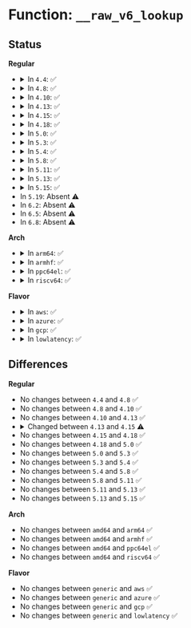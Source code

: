 # Function: <code>__raw_v6_lookup</code>

## Status
<b>Regular</b>
<ul>
<li>
<details>
<summary>In <code>4.4</code>: ✅</summary>

```c
struct sock *__raw_v6_lookup(struct net *net, struct sock *sk, short unsigned int num, const struct in6_addr *loc_addr, const struct in6_addr *rmt_addr, int dif);
```

**Collision:** Unique Static

**Inline:** No

**Transformation:** False

**Instances:**

```
In net/ipv6/raw.c (ffffffff817e5070)
Location: net/ipv6/raw.c:72
Inline: False
Direct callers:
  - net/ipv6/raw.c:raw6_icmp_error
  - net/ipv6/raw.c:raw6_local_deliver
  - net/ipv6/raw.c:raw6_local_deliver
```
**Symbols:**

```
ffffffff817e5070-ffffffff817e5151: __raw_v6_lookup (STB_LOCAL)
```
</details>
</li>
<li>
<details>
<summary>In <code>4.8</code>: ✅</summary>

```c
struct sock *__raw_v6_lookup(struct net *net, struct sock *sk, short unsigned int num, const struct in6_addr *loc_addr, const struct in6_addr *rmt_addr, int dif);
```

**Collision:** Unique Static

**Inline:** No

**Transformation:** False

**Instances:**

```
In net/ipv6/raw.c (ffffffff81853350)
Location: net/ipv6/raw.c:72
Inline: False
Direct callers:
  - net/ipv6/raw.c:raw6_icmp_error
  - net/ipv6/raw.c:raw6_local_deliver
  - net/ipv6/raw.c:raw6_local_deliver
```
**Symbols:**

```
ffffffff81853350-ffffffff81853431: __raw_v6_lookup (STB_LOCAL)
```
</details>
</li>
<li>
<details>
<summary>In <code>4.10</code>: ✅</summary>

```c
struct sock *__raw_v6_lookup(struct net *net, struct sock *sk, short unsigned int num, const struct in6_addr *loc_addr, const struct in6_addr *rmt_addr, int dif);
```

**Collision:** Unique Global

**Inline:** No

**Transformation:** False

**Instances:**

```
In net/ipv6/raw.c (ffffffff81885040)
Location: net/ipv6/raw.c:73
Inline: False
Direct callers:
  - net/ipv6/raw.c:raw6_icmp_error
  - net/ipv6/raw.c:raw6_local_deliver
  - net/ipv6/raw.c:raw6_local_deliver
```
**Symbols:**

```
ffffffff81885040-ffffffff81885121: __raw_v6_lookup (STB_GLOBAL)
```
</details>
</li>
<li>
<details>
<summary>In <code>4.13</code>: ✅</summary>

```c
struct sock *__raw_v6_lookup(struct net *net, struct sock *sk, short unsigned int num, const struct in6_addr *loc_addr, const struct in6_addr *rmt_addr, int dif);
```

**Collision:** Unique Global

**Inline:** No

**Transformation:** False

**Instances:**

```
In net/ipv6/raw.c (ffffffff818ab430)
Location: net/ipv6/raw.c:73
Inline: False
Direct callers:
  - net/ipv6/raw.c:raw6_icmp_error
  - net/ipv6/raw.c:raw6_local_deliver
  - net/ipv6/raw.c:raw6_local_deliver
```
**Symbols:**

```
ffffffff818ab430-ffffffff818ab51a: __raw_v6_lookup (STB_GLOBAL)
```
</details>
</li>
<li>
<details>
<summary>In <code>4.15</code>: ✅</summary>

```c
struct sock *__raw_v6_lookup(struct net *net, struct sock *sk, short unsigned int num, const struct in6_addr *loc_addr, const struct in6_addr *rmt_addr, int dif, int sdif);
```

**Collision:** Unique Global

**Inline:** No

**Transformation:** False

**Instances:**

```
In net/ipv6/raw.c (ffffffff8192dfc0)
Location: net/ipv6/raw.c:73
Inline: False
Direct callers:
  - net/ipv6/raw.c:raw6_icmp_error
  - net/ipv6/raw.c:raw6_local_deliver
  - net/ipv6/raw.c:raw6_local_deliver
```
**Symbols:**

```
ffffffff8192dfc0-ffffffff8192e0b6: __raw_v6_lookup (STB_GLOBAL)
```
</details>
</li>
<li>
<details>
<summary>In <code>4.18</code>: ✅</summary>

```c
struct sock *__raw_v6_lookup(struct net *net, struct sock *sk, short unsigned int num, const struct in6_addr *loc_addr, const struct in6_addr *rmt_addr, int dif, int sdif);
```

**Collision:** Unique Global

**Inline:** No

**Transformation:** False

**Instances:**

```
In net/ipv6/raw.c (ffffffff81986c50)
Location: net/ipv6/raw.c:73
Inline: False
Direct callers:
  - net/ipv6/raw.c:raw6_icmp_error
  - net/ipv6/raw.c:raw6_local_deliver
  - net/ipv6/raw.c:raw6_local_deliver
```
**Symbols:**

```
ffffffff81986c50-ffffffff81986d48: __raw_v6_lookup (STB_GLOBAL)
```
</details>
</li>
<li>
<details>
<summary>In <code>5.0</code>: ✅</summary>

```c
struct sock *__raw_v6_lookup(struct net *net, struct sock *sk, short unsigned int num, const struct in6_addr *loc_addr, const struct in6_addr *rmt_addr, int dif, int sdif);
```

**Collision:** Unique Global

**Inline:** No

**Transformation:** False

**Instances:**

```
In net/ipv6/raw.c (ffffffff819bd550)
Location: net/ipv6/raw.c:73
Inline: False
Direct callers:
  - net/ipv6/raw.c:raw6_icmp_error
  - net/ipv6/raw.c:raw6_local_deliver
  - net/ipv6/raw.c:raw6_local_deliver
```
**Symbols:**

```
ffffffff819bd550-ffffffff819bd66d: __raw_v6_lookup (STB_GLOBAL)
```
</details>
</li>
<li>
<details>
<summary>In <code>5.3</code>: ✅</summary>

```c
struct sock *__raw_v6_lookup(struct net *net, struct sock *sk, short unsigned int num, const struct in6_addr *loc_addr, const struct in6_addr *rmt_addr, int dif, int sdif);
```

**Collision:** Unique Global

**Inline:** No

**Transformation:** False

**Instances:**

```
In net/ipv6/raw.c (ffffffff81a2bff0)
Location: net/ipv6/raw.c:69
Inline: False
Direct callers:
  - net/ipv6/raw.c:raw6_icmp_error
  - net/ipv6/raw.c:raw6_local_deliver
  - net/ipv6/raw.c:raw6_local_deliver
```
**Symbols:**

```
ffffffff81a2bff0-ffffffff81a2c10d: __raw_v6_lookup (STB_GLOBAL)
```
</details>
</li>
<li>
<details>
<summary>In <code>5.4</code>: ✅</summary>

```c
struct sock *__raw_v6_lookup(struct net *net, struct sock *sk, short unsigned int num, const struct in6_addr *loc_addr, const struct in6_addr *rmt_addr, int dif, int sdif);
```

**Collision:** Unique Global

**Inline:** No

**Transformation:** False

**Instances:**

```
In net/ipv6/raw.c (ffffffff81a62b50)
Location: net/ipv6/raw.c:69
Inline: False
Direct callers:
  - net/ipv6/raw.c:raw6_icmp_error
  - net/ipv6/raw.c:raw6_local_deliver
  - net/ipv6/raw.c:raw6_local_deliver
```
**Symbols:**

```
ffffffff81a62b50-ffffffff81a62c6d: __raw_v6_lookup (STB_GLOBAL)
```
</details>
</li>
<li>
<details>
<summary>In <code>5.8</code>: ✅</summary>

```c
struct sock *__raw_v6_lookup(struct net *net, struct sock *sk, short unsigned int num, const struct in6_addr *loc_addr, const struct in6_addr *rmt_addr, int dif, int sdif);
```

**Collision:** Unique Global

**Inline:** No

**Transformation:** False

**Instances:**

```
In net/ipv6/raw.c (ffffffff81b5b410)
Location: net/ipv6/raw.c:69
Inline: False
Direct callers:
  - net/ipv6/raw.c:raw6_icmp_error
  - net/ipv6/raw.c:ipv6_raw_deliver
  - net/ipv6/raw.c:ipv6_raw_deliver
```
**Symbols:**

```
ffffffff81b5b410-ffffffff81b5b52d: __raw_v6_lookup (STB_GLOBAL)
```
</details>
</li>
<li>
<details>
<summary>In <code>5.11</code>: ✅</summary>

```c
struct sock *__raw_v6_lookup(struct net *net, struct sock *sk, short unsigned int num, const struct in6_addr *loc_addr, const struct in6_addr *rmt_addr, int dif, int sdif);
```

**Collision:** Unique Global

**Inline:** No

**Transformation:** False

**Instances:**

```
In net/ipv6/raw.c (ffffffff81b69c30)
Location: net/ipv6/raw.c:69
Inline: False
Direct callers:
  - net/ipv6/raw.c:raw6_icmp_error
  - net/ipv6/raw.c:ipv6_raw_deliver
  - net/ipv6/raw.c:ipv6_raw_deliver
```
**Symbols:**

```
ffffffff81b69c30-ffffffff81b69d4d: __raw_v6_lookup (STB_GLOBAL)
```
</details>
</li>
<li>
<details>
<summary>In <code>5.13</code>: ✅</summary>

```c
struct sock *__raw_v6_lookup(struct net *net, struct sock *sk, short unsigned int num, const struct in6_addr *loc_addr, const struct in6_addr *rmt_addr, int dif, int sdif);
```

**Collision:** Unique Global

**Inline:** No

**Transformation:** False

**Instances:**

```
In net/ipv6/raw.c (ffffffff81b57f20)
Location: net/ipv6/raw.c:69
Inline: False
Direct callers:
  - net/ipv6/raw.c:raw6_icmp_error
  - net/ipv6/raw.c:ipv6_raw_deliver
  - net/ipv6/raw.c:ipv6_raw_deliver
```
**Symbols:**

```
ffffffff81b57f20-ffffffff81b5803e: __raw_v6_lookup (STB_GLOBAL)
```
</details>
</li>
<li>
<details>
<summary>In <code>5.15</code>: ✅</summary>

```c
struct sock *__raw_v6_lookup(struct net *net, struct sock *sk, short unsigned int num, const struct in6_addr *loc_addr, const struct in6_addr *rmt_addr, int dif, int sdif);
```

**Collision:** Unique Global

**Inline:** No

**Transformation:** False

**Instances:**

```
In net/ipv6/raw.c (ffffffff81c1f4d0)
Location: net/ipv6/raw.c:69
Inline: False
Direct callers:
  - net/ipv6/raw.c:raw6_icmp_error
  - net/ipv6/raw.c:ipv6_raw_deliver
  - net/ipv6/raw.c:ipv6_raw_deliver
```
**Symbols:**

```
ffffffff81c1f4d0-ffffffff81c1f5ee: __raw_v6_lookup (STB_GLOBAL)
```
</details>
</li>
<li>
In <code>5.19</code>: Absent ⚠️
</li>
<li>
In <code>6.2</code>: Absent ⚠️
</li>
<li>
In <code>6.5</code>: Absent ⚠️
</li>
<li>
In <code>6.8</code>: Absent ⚠️
</li>
</ul>
<b>Arch</b>
<ul>
<li>
<details>
<summary>In <code>arm64</code>: ✅</summary>

```c
struct sock *__raw_v6_lookup(struct net *net, struct sock *sk, short unsigned int num, const struct in6_addr *loc_addr, const struct in6_addr *rmt_addr, int dif, int sdif);
```

**Collision:** Unique Global

**Inline:** No

**Transformation:** False

**Instances:**

```
In net/ipv6/raw.c (ffff800010d27d88)
Location: net/ipv6/raw.c:69
Inline: False
Direct callers:
  - net/ipv6/raw.c:raw6_icmp_error
  - net/ipv6/raw.c:raw6_icmp_error
  - net/ipv6/raw.c:raw6_local_deliver
  - net/ipv6/raw.c:raw6_local_deliver
```
**Symbols:**

```
ffff800010d27d88-ffff800010d27ec4: __raw_v6_lookup (STB_GLOBAL)
```
</details>
</li>
<li>
<details>
<summary>In <code>armhf</code>: ✅</summary>

```c
struct sock *__raw_v6_lookup(struct net *net, struct sock *sk, short unsigned int num, const struct in6_addr *loc_addr, const struct in6_addr *rmt_addr, int dif, int sdif);
```

**Collision:** Unique Global

**Inline:** No

**Transformation:** False

**Instances:**

```
In net/ipv6/raw.c (c0e2c7dc)
Location: net/ipv6/raw.c:69
Inline: False
Direct callers:
  - net/ipv6/raw.c:raw6_icmp_error
  - net/ipv6/raw.c:raw6_local_deliver
  - net/ipv6/raw.c:raw6_local_deliver
```
**Symbols:**

```
c0e2c7dc-c0e2c948: __raw_v6_lookup (STB_GLOBAL)
```
</details>
</li>
<li>
<details>
<summary>In <code>ppc64el</code>: ✅</summary>

```c
struct sock *__raw_v6_lookup(struct net *net, struct sock *sk, short unsigned int num, const struct in6_addr *loc_addr, const struct in6_addr *rmt_addr, int dif, int sdif);
```

**Collision:** Unique Global

**Inline:** No

**Transformation:** False

**Instances:**

```
In net/ipv6/raw.c (c000000000e58db0)
Location: net/ipv6/raw.c:69
Inline: False
Direct callers:
  - net/ipv6/raw.c:raw6_icmp_error
  - net/ipv6/raw.c:raw6_icmp_error
  - net/ipv6/raw.c:raw6_local_deliver
  - net/ipv6/raw.c:raw6_local_deliver
```
**Symbols:**

```
c000000000e58db0-c000000000e58fb8: __raw_v6_lookup (STB_GLOBAL)
```
</details>
</li>
<li>
<details>
<summary>In <code>riscv64</code>: ✅</summary>

```c
struct sock *__raw_v6_lookup(struct net *net, struct sock *sk, short unsigned int num, const struct in6_addr *loc_addr, const struct in6_addr *rmt_addr, int dif, int sdif);
```

**Collision:** Unique Global

**Inline:** No

**Transformation:** False

**Instances:**

```
In net/ipv6/raw.c (ffffffe0008695f2)
Location: net/ipv6/raw.c:69
Inline: False
Direct callers:
  - net/ipv6/raw.c:raw6_icmp_error
  - net/ipv6/raw.c:raw6_local_deliver
  - net/ipv6/raw.c:raw6_local_deliver
```
**Symbols:**

```
ffffffe0008695f2-ffffffe000869718: __raw_v6_lookup (STB_GLOBAL)
```
</details>
</li>
</ul>
<b>Flavor</b>
<ul>
<li>
<details>
<summary>In <code>aws</code>: ✅</summary>

```c
struct sock *__raw_v6_lookup(struct net *net, struct sock *sk, short unsigned int num, const struct in6_addr *loc_addr, const struct in6_addr *rmt_addr, int dif, int sdif);
```

**Collision:** Unique Global

**Inline:** No

**Transformation:** False

**Instances:**

```
In net/ipv6/raw.c (ffffffff81a021e0)
Location: net/ipv6/raw.c:69
Inline: False
Direct callers:
  - net/ipv6/raw.c:raw6_icmp_error
  - net/ipv6/raw.c:raw6_local_deliver
  - net/ipv6/raw.c:raw6_local_deliver
```
**Symbols:**

```
ffffffff81a021e0-ffffffff81a022fd: __raw_v6_lookup (STB_GLOBAL)
```
</details>
</li>
<li>
<details>
<summary>In <code>azure</code>: ✅</summary>

```c
struct sock *__raw_v6_lookup(struct net *net, struct sock *sk, short unsigned int num, const struct in6_addr *loc_addr, const struct in6_addr *rmt_addr, int dif, int sdif);
```

**Collision:** Unique Global

**Inline:** No

**Transformation:** False

**Instances:**

```
In net/ipv6/raw.c (ffffffff819befa0)
Location: net/ipv6/raw.c:69
Inline: False
Direct callers:
  - net/ipv6/raw.c:raw6_icmp_error
  - net/ipv6/raw.c:raw6_local_deliver
  - net/ipv6/raw.c:raw6_local_deliver
```
**Symbols:**

```
ffffffff819befa0-ffffffff819bf0bd: __raw_v6_lookup (STB_GLOBAL)
```
</details>
</li>
<li>
<details>
<summary>In <code>gcp</code>: ✅</summary>

```c
struct sock *__raw_v6_lookup(struct net *net, struct sock *sk, short unsigned int num, const struct in6_addr *loc_addr, const struct in6_addr *rmt_addr, int dif, int sdif);
```

**Collision:** Unique Global

**Inline:** No

**Transformation:** False

**Instances:**

```
In net/ipv6/raw.c (ffffffff81a6cc60)
Location: net/ipv6/raw.c:69
Inline: False
Direct callers:
  - net/ipv6/raw.c:raw6_icmp_error
  - net/ipv6/raw.c:raw6_local_deliver
  - net/ipv6/raw.c:raw6_local_deliver
```
**Symbols:**

```
ffffffff81a6cc60-ffffffff81a6cd7d: __raw_v6_lookup (STB_GLOBAL)
```
</details>
</li>
<li>
<details>
<summary>In <code>lowlatency</code>: ✅</summary>

```c
struct sock *__raw_v6_lookup(struct net *net, struct sock *sk, short unsigned int num, const struct in6_addr *loc_addr, const struct in6_addr *rmt_addr, int dif, int sdif);
```

**Collision:** Unique Global

**Inline:** No

**Transformation:** False

**Instances:**

```
In net/ipv6/raw.c (ffffffff81a792a0)
Location: net/ipv6/raw.c:69
Inline: False
Direct callers:
  - net/ipv6/raw.c:raw6_icmp_error
  - net/ipv6/raw.c:raw6_local_deliver
  - net/ipv6/raw.c:raw6_local_deliver
```
**Symbols:**

```
ffffffff81a792a0-ffffffff81a793bd: __raw_v6_lookup (STB_GLOBAL)
```
</details>
</li>
</ul>

## Differences
<b>Regular</b>
<ul>
<li>
No changes between <code>4.4</code> and <code>4.8</code> ✅
</li>
<li>
No changes between <code>4.8</code> and <code>4.10</code> ✅
</li>
<li>
No changes between <code>4.10</code> and <code>4.13</code> ✅
</li>
<li>
<details>
<summary>Changed between <code>4.13</code> and <code>4.15</code> ⚠️</summary>
<ul>
<li>
<b>Param added. </b>
<code>int sdif</code>
</li>
</ul>
</details>
</li>
<li>
No changes between <code>4.15</code> and <code>4.18</code> ✅
</li>
<li>
No changes between <code>4.18</code> and <code>5.0</code> ✅
</li>
<li>
No changes between <code>5.0</code> and <code>5.3</code> ✅
</li>
<li>
No changes between <code>5.3</code> and <code>5.4</code> ✅
</li>
<li>
No changes between <code>5.4</code> and <code>5.8</code> ✅
</li>
<li>
No changes between <code>5.8</code> and <code>5.11</code> ✅
</li>
<li>
No changes between <code>5.11</code> and <code>5.13</code> ✅
</li>
<li>
No changes between <code>5.13</code> and <code>5.15</code> ✅
</li>
</ul>
<b>Arch</b>
<ul>
<li>
No changes between <code>amd64</code> and <code>arm64</code> ✅
</li>
<li>
No changes between <code>amd64</code> and <code>armhf</code> ✅
</li>
<li>
No changes between <code>amd64</code> and <code>ppc64el</code> ✅
</li>
<li>
No changes between <code>amd64</code> and <code>riscv64</code> ✅
</li>
</ul>
<b>Flavor</b>
<ul>
<li>
No changes between <code>generic</code> and <code>aws</code> ✅
</li>
<li>
No changes between <code>generic</code> and <code>azure</code> ✅
</li>
<li>
No changes between <code>generic</code> and <code>gcp</code> ✅
</li>
<li>
No changes between <code>generic</code> and <code>lowlatency</code> ✅
</li>
</ul>
